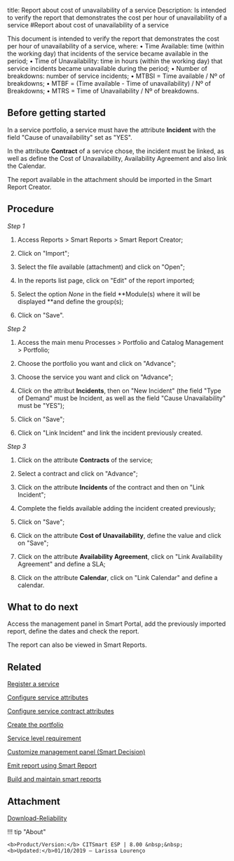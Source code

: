 title: Report about cost of unavailability of a service
Description: Is intended to verify the report that demonstrates the cost per hour of unavailability of a service
#Report about cost of unavailability of a service

This document is intended to verify the report that demonstrates the cost per hour of unavailability of a service, where:
•	Time Available: time (within the working day) that incidents of the service became available in the period;
•	Time of Unavailability: time in hours (within the working day) that service incidents became unavailable during the period;
•	Number of breakdowns: number of service incidents;
•	MTBSI = Time available / Nº of breakdowns;
•	MTBF = (Time available - Time of unavailability) / Nº of Breakdowns;
•	MTRS = Time of Unavailability / Nº of breakdowns.

Before getting started
--------------------------

In a service portfolio, a service must have the attribute **Incident** with the
field "Cause of unavailability" set as "YES".

In the attribute **Contract** of a service chose, the incident must be linked,
as well as define the Cost of Unavailability, Availability Agreement and also
link the Calendar.

The report available in the attachment should be imported in the Smart Report
Creator.

Procedure
-------------

*Step 1*

1.  Access Reports \> Smart Reports \> Smart Report Creator;

2.  Click on "Import";

3.  Select the file available (attachment) and click on "Open";

4.  In the reports list page, click on "Edit" of the report imported;

5.  Select the option *None* in the field **Module(s) where it will be
    displayed **and define the group(s);

6.  Click on "Save".

*Step 2*

1.  Access the main menu Processes \> Portfolio and Catalog Management \>
    Portfolio;

2.  Choose the portfolio you want and click on "Advance";

3.  Choose the service you want and click on "Advance";

4.  Click on the attribut **Incidents**, then on "New Incident" (the field "Type
    of Demand" must be Incident, as well as the field "Cause Unavailability"
    must be "YES");

5.  Click on "Save";

6.  Click on "Link Incident" and link the incident previously created.

*Step 3*

1.  Click on the attribute **Contracts** of the service;

2.  Select a contract and click on "Advance";

3.  Click on the attribute **Incidents** of the contract and then on "Link
    Incident";

4.  Complete the fields available adding the incident created previously;

5.  Click on "Save";

6.  Click on the attribute **Cost of Unavailability**, define the value and
    click on "Save";

7.  Click on the attribute **Availability Agreement**, click on "Link
    Availability Agreement" and define a SLA;

8.  Click on the attribute **Calendar**, click on "Link Calendar" and define a
    calendar.

What to do next
-------------------

Access the management panel in Smart Portal, add the previously imported report,
define the dates and check the report.

The report can also be viewed in Smart Reports.

Related
-----------

[Register a service](/en-us/citsmart-esp-8/processes/portfolio-and-catalog/use/register-a-service.html)

[Configure service attributes](/en-us/citsmart-esp-8/processes/portfolio-and-catalog/use/configure-services-attributes.html)

[Configure service contract attributes](/en-us/citsmart-esp-8/processes/portfolio-and-catalog/configuration/service-contract-attributes.html)

[Create the portfolio](/en-us/citsmart-esp-8/processes/portfolio-and-catalog/use/create-the-portfolio.html)

[Service level requirement](/en-us/citsmart-esp-8/processes/service-level/use/service-level-requirement.html)

[Customize management panel (Smart Decision)](/en-us/citsmart-esp-8/additional-features/reports/create/dashboard-customize-management-panel-smart-decision.html)

[Emit report using Smart Report](/en-us/citsmart-esp-8/additional-features/reports/create/smart-reports/configuration/create-smart-report.html)

[Build and maintain smart reports](/en-us/citsmart-esp-8/additional-features/reports/create/smart-reports/configuration/build-maintain-smart-report.html)


Attachment
---------

[Download-Reliability][1]

!!! tip "About"

    <b>Product/Version:</b> CITSmart ESP | 8.00 &nbsp;&nbsp;
    <b>Updated:</b>01/10/2019 – Larissa Lourenço

[1]:/en-us/citsmart-esp-8/additional-features/reports/use/images/reliability.citreport
